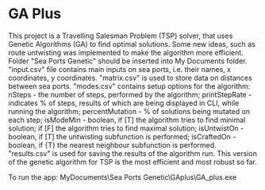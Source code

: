 # GA Plus
This project is a Travelling Salesman Problem (TSP) solver, that uses Genetic Algorithms (GA) to find optimal solutions. Some new ideas, such as route untwisting was implemented to make the algorithm more efficient.
Folder "Sea Ports Genetic" should be inserted into My Documents folder.
"input.csv" file contains main inputs on sea ports, i.e. their names, x coordinates, y coordinates.
"matrix.csv" is used to store data on distances between sea ports.
"modes.csv" contains setup options for the algorithm:
     nSteps - the number of steps, performed by the algorithm;
     printStepRate - indicates % of steps, results of which are being displayed in CLI, while running the algorithm;
     percentMutation - % of solutions being mutated on each step;
     isModeMin - boolean, if [T] the algorithm tries to find minimal solution; if [F] the algorithm tries to find maximal solution;
     isUntwistOn - boolean, if [T] the untwisting subfunction is performed;
     isCraftedOn - boolean, if {T} the nearest neighbour subfunction is performed.
"results.csv" is used for saving the results of the algorithm run.
This version of the genetic algorithm for TSP is the most efficient and most robust so far.

To run the app: MyDocuments\Sea Ports Genetic\GAplus\GA_plus.exe